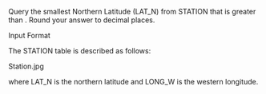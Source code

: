 Query the smallest Northern Latitude (LAT_N) from STATION that is greater than . Round your answer to  decimal places.

Input Format

The STATION table is described as follows:

Station.jpg

where LAT_N is the northern latitude and LONG_W is the western longitude.

